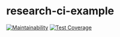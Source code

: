 # research-ci-example

[![Maintainability](https://api.codeclimate.com/v1/badges/b136be9e814718c16d78/maintainability)](https://codeclimate.com/github/yoonseok0323/docker_tuto/maintainability)
[![Test Coverage](https://api.codeclimate.com/v1/badges/b136be9e814718c16d78/test_coverage)](https://codeclimate.com/github/yoonseok0323/docker_tuto/test_coverage)
